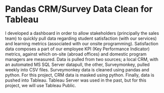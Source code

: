# Pandas CRM/Survey Data Clean for Tableau
I developed a dashboard in order to allow stakeholders (principally the sales team) to quickly pull data regarding student satisfaction (with our services) and learning metrics (associated with our onsite programming). Satisfaction data composes a part of our employee KPI (Key Performance Indicator) metrics, against which on-site (abroad offices) and domestic program managers are measured. Data is pulled from two sources; a local CRM, with an automated MS SQL Server datapull, the other, Surveymonkey, pulled weekly into CSV files. Surveymonkey data is cleaned using pandas and python. For this project, CRM data is masked using python. Finally, data is pushed into Tableau. Tableau Server was used in the past, but for this project, we will use Tableau Public.
